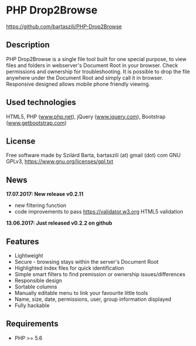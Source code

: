 # PHP Drop2Browse

https://github.com/bartaszili/PHP-Drop2Browse

## Description

PHP Drop2Browse is a single file tool built for one special purpose, 
to view files and folders in webserver's Document Root in your browser. 
Check permissions and ownership for troubleshooting.
It is possible to drop the file anywhere under the Document Root 
and simply call it in browser. 
Responsive designed allows mobile phone friendly viewing.

## Used technologies

HTML5, PHP (www.php.net), jQuery (www.jquery.com), Bootstrap (www.getbootstrap.com)

## License

Free software made by Szilárd Barta, bartaszili (at) gmail (dot) com
GNU GPLv3, https://www.gnu.org/licenses/gpl.txt

## News

**17.07.2017: New release v0.2.11**
- new filtering function
- code improvements to pass https://validator.w3.org HTML5 validation

**13.06.2017: Just released v0.2.2 on github**

## Features

-   Lightweight
-   Secure - browsing stays within the server's Document Root
-   Highlighted index files for quick identification
-   Simple smart filters to find premission or ownership issues/differences
-   Responsible design
-   Sortable columns
-   Manually editable menu to link your favourite little tools
-   Name, size, date, permissions, user, group information displayed
-   Fully hackable

## Requirements

-   PHP >= 5.6
